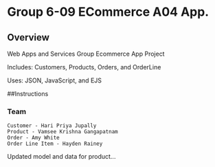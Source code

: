 # Group 6-09 ECommerce A04 App.

## Overview
Web Apps and Services Group Ecommerce App Project

Includes: Customers, Products, Orders, and OrderLine

Uses: JSON, JavaScript, and EJS

##Instructions


### Team
```
Customer - Hari Priya Jupally
Product - Vamsee Krishna Gangapatnam
Order - Amy White
Order Line Item - Hayden Rainey
```


Updated model and data for product...
